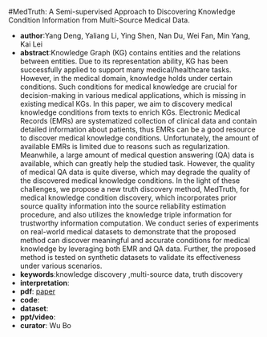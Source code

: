 #MedTruth: A Semi-supervised Approach to Discovering Knowledge Condition Information from Multi-Source Medical Data.
- **author**:Yang Deng, Yaliang Li, Ying Shen, Nan Du, Wei Fan, Min Yang, Kai Lei  
- **abstract**:Knowledge Graph (KG) contains entities and the relations between entities. Due to its representation ability, KG has been successfully applied to support many medical/healthcare tasks. However, in the medical domain, knowledge holds under certain conditions. Such conditions for medical knowledge are crucial for decision-making in various medical applications, which is missing in existing medical KGs. In this paper, we aim to discovery medical knowledge conditions from texts to enrich KGs. Electronic Medical Records (EMRs) are systematized collection of clinical data and contain detailed information about patients, thus EMRs can be a good resource to discover medical knowledge conditions. Unfortunately, the amount of available EMRs is limited due to reasons such as regularization. Meanwhile, a large amount of medical question answering (QA) data is available, which can greatly help the studied task. However, the quality of medical QA data is quite diverse, which may degrade the quality of the discovered medical knowledge conditions. In the light of these challenges, we propose a new truth discovery method, MedTruth, for medical knowledge condition discovery, which incorporates prior source quality information into the source reliability estimation procedure, and also utilizes the knowledge triple information for trustworthy information computation. We conduct series of experiments on real-world medical datasets to demonstrate that the proposed method can discover meaningful and accurate conditions for medical knowledge by leveraging both EMR and QA data. Further, the proposed method is tested on synthetic datasets to validate its effectiveness under various scenarios.
- **keywords**:knowledge discovery ,multi-source data, truth discovery
- **interpretation**:
- **pdf**: [paper](https://dl.acm.org/doi/pdf/10.1145/3357384.3357934)
- **code**: 
- **dataset**: 
- **ppt/video**:
- **curator**: Wu Bo